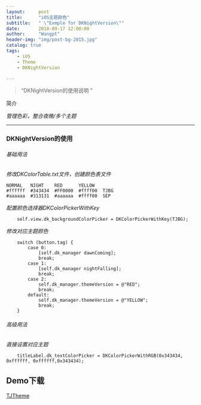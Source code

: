 ```yaml
---
layout:     post
title:      "iOS主题颜色"
subtitle:   " \"Exmple for DKNightVersion\""
date:       2018-09-17 12:00:00
author:     "Wangpt"
header-img: "img/post-bg-2015.jpg"
catalog: true
tags:
    - iOS
    - Theme
    - DKNightVersion

---
```


> “DKNightVersion的使用说明 ”


简介

*管理色彩，整合夜晚/多个主题*

---

### DKNightVersion的使用

###### 基础用法
*修改DKColorTable.txt文件，创建颜色表文件*

```objc
NORMAL   NIGHT    RED      YELLOW
#ffffff  #343434  #FF0000  #ffff00  TJBG
#aaaaaa  #313131  #aaaaaa  #ffff00  SEP

```
*配置颜色选择器DKColorPickerWithKey*

```objc
    self.view.dk_backgroundColorPicker = DKColorPickerWithKey(TJBG);

```
*修改对应主题颜色*

```
    switch (button.tag) {
        case 0:
            [self.dk_manager dawnComing];
            break;
        case 1:
            [self.dk_manager nightFalling];
            break;
        case 2:
            self.dk_manager.themeVersion = @"RED";
            break;
        default:
            self.dk_manager.themeVersion = @"YELLOW";
            break;
    }
```
###### 高级用法
*直接设置对应主题*

```objc
    titleLabel.dk_textColorPicker = DKColorPickerWithRGB(0x343434, 0xffffff, 0xffffff,0x343434);

```

## Demo下载


[TJTheme](https://github.com/wangpt/TJTheme)
